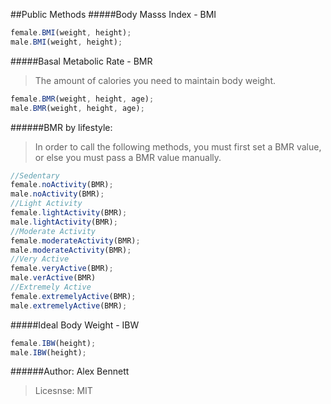 ##Public Methods
#####Body Masss Index - BMI
```javascript
female.BMI(weight, height);
male.BMI(weight, height);
```
#####Basal Metabolic Rate - BMR
>The amount of calories you need to
maintain body weight.
```javascript
female.BMR(weight, height, age);
male.BMR(weight, height, age);
```

######BMR by lifestyle:

> In order to call the following methods, you must first set a BMR value, or else you must pass a BMR value manually.
``` javascript
//Sedentary 
female.noActivity(BMR);
male.noActivity(BMR);
//Light Activity 
female.lightActivity(BMR);
male.lightActivity(BMR);
//Moderate Activity 
female.moderateActivity(BMR);
male.moderateActivity(BMR);
//Very Active
female.veryActive(BMR);
male.verActive(BMR)
//Extremely Active
female.extremelyActive(BMR);
male.extremelyActive(BMR);
```

#####Ideal Body Weight - IBW
```javascript
female.IBW(height);
male.IBW(height);
```

######Author: Alex Bennett
> Licesnse: MIT


